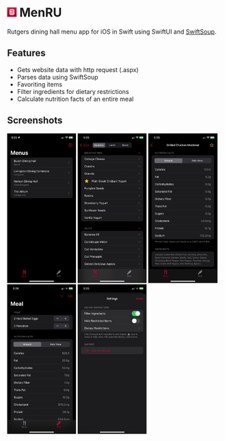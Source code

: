# <img src="MenRU/Assets.xcassets/AppIcon.appiconset/MenRU.png" width="22" /> MenRU
Rutgers dining hall menu app for iOS in Swift using SwiftUI and [SwiftSoup](https://github.com/scinfu/SwiftSoup).

## Features
- Gets website data with http request (.aspx)
- Parses data using SwiftSoup
- Favoriting items
- Filter ingredients for dietary restrictions
- Calculate nutrition facts of an entire meal

## Screenshots
<div display="flex">
  <img src="./screenshots/menus.png" width="32%">
  <img src="./screenshots/menu.png" width="32%">
  <img src="./screenshots/item.png" width="32%">
  <img src="./screenshots/calculator.png" width="32%">
  <img src="./screenshots/settings.png" width="32%">
</div>
